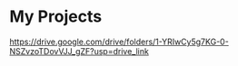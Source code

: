 # My Projects
https://drive.google.com/drive/folders/1-YRIwCy5g7KG-0-NSZvzoTDovVJJ_gZF?usp=drive_link
